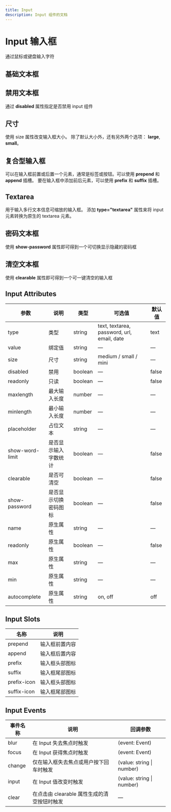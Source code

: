 ```yaml
---
title: Input
description: Input 组件的文档
---
```


# Input 输入框

通过鼠标或键盘输入字符

## 基础文本框

<preview path="../demo/Input/Basic.vue" title="基础文本框" description="Input 基础文本框"></preview>

## 禁用文本框

通过 **disabled** 属性指定是否禁用 input 组件

<preview path="../demo/Input/Disable.vue" title="禁用文本框" description="Input 禁用文本框"></preview>

## 尺寸

使用 size 属性改变输入框大小。 除了默认大小外，还有另外两个选项： **large**, **small**。

<preview path="../demo/Input/Size.vue" title="不同尺寸文本框" description="不同尺寸文本框"></preview>

## 复合型输入框

可以在输入框前置或后置一个元素，通常是标签或按钮。可以使用 **prepend** 和 **append** 插槽。
要在输入框中添加前后元素，可以使用 **prefix** 和 **suffix** 插槽。

<preview path="../demo/Input/Combo.vue" title="复合型输入框" description="Input 复合型输入框"></preview>

## Textarea

用于输入多行文本信息可缩放的输入框。 添加 **type="textarea"** 属性来将 input 元素转换为原生的 textarea 元素。

<preview path="../demo/Input/Textarea.vue" title="Textarea" description="Textarea"></preview>

## 密码文本框

使用 **show-password** 属性即可得到一个可切换显示隐藏的密码框

<preview path="../demo/Input/Password.vue" title="密码文本框" description="Input 密码文本框"></preview>

## 清空文本框

使用 **clearable** 属性即可得到一个可一键清空的输入框

<preview path="../demo/Input/Clear.vue" title="清空文本框" description="Input 清空文本框"></preview>

## Input Attributes

| 参数      | 说明          | 类型      | 可选值                           | 默认值  |
|------------|----------------|------------|--------------------------------|--------|
| type        | 类型           | string    | text, textarea, password, url, email, date | text    |
| value       | 绑定值         | string    | —                                | —        |
| size        | 尺寸           | string    | medium / small / mini        | —        |
| disabled    | 禁用           | boolean   | —                                | false    |
| readonly     | 只读           | boolean   | —                                | false    |
| maxlength   | 最大输入长度 | number    | —                                | —        |
| minlength   | 最小输入长度 | number    | —                                | —        |
| placeholder  | 占位文本       | string    | —                                | —        |
| show-word-limit | 是否显示输入字数统计 | boolean   | —                                | false    |
| clearable    | 是否可清空       | boolean   | —                                | false    |
| show-password | 是否显示切换密码图标 | boolean   | —                                | false    |
| name          | 原生属性       | string    | —                                | —        |
| readonly       | 原生属性       | boolean   | —                                | false    |
| max           | 原生属性       | string    | —                                | —        |
| min           | 原生属性       | string    | —                                | —        |
| autocomplete  | 原生属性       | string    | on, off                          | off      |

## Input Slots

| 名称      | 说明          |
|------------|----------------|
| prepend    | 输入框前置内容 |
| append      | 输入框后置内容 |
| prefix      | 输入框头部图标 |
| suffix      | 输入框尾部图标 |
| prefix-icon | 输入框头部图标 |
| suffix-icon | 输入框尾部图标 |

## Input Events

| 事件名称 | 说明                                     | 回调参数                                     |
|----------|----------------------------------------|--------------------------------------------|
| blur      | 在 Input 失去焦点时触发                      | (event: Event)                                  |
| focus      | 在 Input 获得焦点时触发                      | (event: Event)                                  |
| change    | 仅在输入框失去焦点或用户按下回车时触发 | (value: string \| number)                              |
| input      | 在 Input 值改变时触发                      | (value: string \| number)                              |
| clear      | 在点击由 clearable 属性生成的清空按钮时触发 | —                                                |


